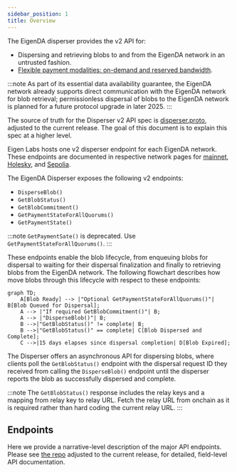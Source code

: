 ```yaml
---
sidebar_position: 1
title: Overview
---
```


The EigenDA disperser provides the v2 API for:
* Dispersing and retrieving blobs to and from the EigenDA network in an untrusted fashion. 
* [Flexible payment modalities: on-demand and reserved bandwidth](https://docs.eigencloud.xyz/products/eigenda/core-concepts/payments).

:::note
As part of its essential data availability guarantee, the EigenDA network already supports direct communication with 
the EigenDA network for blob retrieval; permissionless dispersal of blobs to the EigenDA network is planned for a future protocol
upgrade in later 2025.
:::

The source of truth for the Disperser v2 API spec is [disperser.proto](https://github.com/Layr-Labs/eigenda/blob/v0.9.0/api/proto/disperser/v2/disperser_v2.proto), adjusted to the current release. 
The goal of this document is to explain this spec at a higher level.

<!-- TODO: Update network pages -->

Eigen Labs hosts one v2 disperser endpoint for each EigenDA network. These endpoints are documented in respective network pages 
for [mainnet](../../networks/mainnet.md), [Holesky](../../networks/holesky.md), and [Sepolia](../../networks/sepolia.md).

The EigenDA Disperser exposes the following v2 endpoints:

* `DisperseBlob()`
* `GetBlobStatus()`
* `GetBlobCommitment()`
* `GetPaymentStateForAllQuorums()`
* `GetPaymentState()`

:::note
`GetPaymentSate()` is deprecated. Use `GetPaymentStateForAllQuorums()`.
:::

These endpoints enable the blob lifecycle, from enqueuing blobs for dispersal to waiting for their dispersal finalization
and finally to retrieving blobs from the EigenDA network. The following flowchart describes how move blobs through this lifecycle
with respect to these endpoints:

```mermaid
graph TD;
    A[Blob Ready] --> |"Optional GetPaymentStateForAllQuorums()"| B[Blob Queued for Dispersal];
    A --> |"If required GetBlobCommitment()"| B;
    A --> |"DisperseBlob()"| B;
    B -->|"GetBlobStatus()" != complete| B;
    B -->|"GetBlobStatus()" == complete| C[Blob Dispersed and Complete];
    C -->|15 days elapses since dispersal completion| D[Blob Expired];
```

The Disperser offers an asynchronous API for dispersing blobs, where clients poll the `GetBlobStatus()` endpoint with 
the dispersal request ID they received from calling the `DisperseBlob()` endpoint until the disperser reports the blob as 
successfully dispersed and complete.

:::note
The `GetBlobStatus()` response includes the relay keys and a mapping from relay key to relay URL. Fetch the relay URL from
onchain as it is required rather than hard coding the current relay URL. 
:::

<!-- TODO: Add v2 updates and significant differences from v1 -->

## Endpoints

Here we provide a narrative-level description of the major API endpoints. Please see [the repo](https://github.com/Layr-Labs/eigenda/blob/v0.9.0/api/proto/disperser/v2/disperser_v2.proto) adjusted to the current release, for detailed, field-level API documentation.